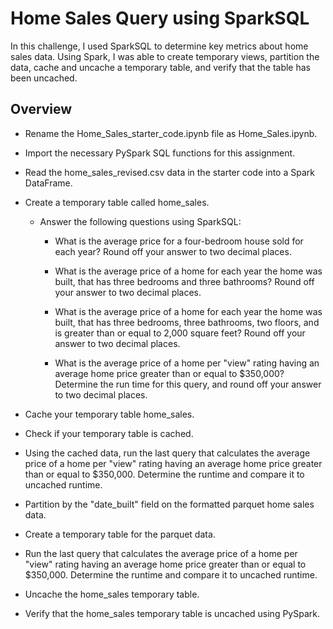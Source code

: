 # Home Sales Query using SparkSQL

In this challenge, I used SparkSQL to determine key metrics about home sales data. Using Spark, I was able to create temporary views, partition the data, cache and uncache a temporary table, and verify that the table has been uncached.


## Overview

* Rename the Home_Sales_starter_code.ipynb file as Home_Sales.ipynb.

* Import the necessary PySpark SQL functions for this assignment.

* Read the home_sales_revised.csv data in the starter code into a Spark DataFrame.

* Create a temporary table called home_sales.

    * Answer the following questions using SparkSQL:

        * What is the average price for a four-bedroom house sold for each year? Round off your answer to two decimal places.

        * What is the average price of a home for each year the home was built, that has three bedrooms and three bathrooms? Round off your answer to two decimal places.

        * What is the average price of a home for each year the home was built, that has three bedrooms, three bathrooms, two floors, and is greater than or equal to 2,000 square feet? Round off your answer to two decimal places.

        * What is the average price of a home per "view" rating having an average home price greater than or equal to $350,000? Determine the run time for this query, and round off your answer to two decimal places.

* Cache your temporary table home_sales.

* Check if your temporary table is cached.

* Using the cached data, run the last query that calculates the average price of a home per "view" rating having an average home price greater than or equal to $350,000. Determine the runtime and compare it to uncached runtime.

* Partition by the "date_built" field on the formatted parquet home sales data.

* Create a temporary table for the parquet data.

* Run the last query that calculates the average price of a home per "view" rating having an average home price greater than or equal to $350,000. Determine the runtime and compare it to uncached runtime.

* Uncache the home_sales temporary table.

* Verify that the home_sales temporary table is uncached using PySpark.
